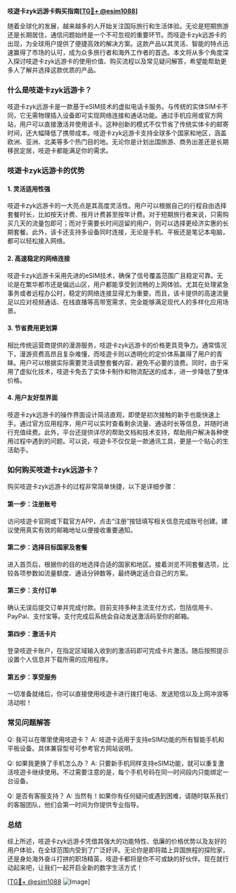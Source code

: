 **吱遊卡zyk远游卡购买指南[[TG💪+ @esim1088](https://t.me/s/esim1088)]**

随着全球化的发展，越来越多的人开始关注国际旅行和生活体验。无论是短期旅游还是长期居住，通信问题始终是一个不可忽视的重要环节。而吱遊卡zyk远游卡的出现，为全球用户提供了便捷高效的解决方案。这款产品以其灵活、智能的特点迅速赢得了市场的认可，成为众多旅行者和海外工作者的首选。本文将从多个角度深入探讨吱遊卡zyk远游卡的使用价值、购买流程以及常见疑问解答，希望能帮助更多人了解并选择这款优质的产品。

### 什么是吱遊卡zyk远游卡？

吱遊卡zyk远游卡是一款基于eSIM技术的虚拟电话卡服务。与传统的实体SIM卡不同，它无需物理插入设备即可实现网络连接和通话功能。通过手机应用或官方网站，用户可以直接激活并使用该卡。这种创新的模式不仅节省了传统实体卡的邮寄时间，还大幅降低了携带成本。吱遊卡zyk远游卡支持全球多个国家和地区，涵盖欧洲、亚洲、北美等多个热门目的地。无论你是计划出国旅游、商务出差还是长期移民定居，吱遊卡都能满足你的需求。

### 吱遊卡zyk远游卡的优势

#### 1. 灵活适用性强
吱遊卡zyk远游卡的一大亮点是其高度灵活性。用户可以根据自己的行程自由选择套餐时长，比如按天计费、按月计费甚至按年计费。对于短期旅行者来说，只需购买几天的流量包即可；而对于需要长时间逗留的用户，则可以选择更经济实惠的长期套餐。此外，该卡还支持多设备同时连接，无论是手机、平板还是笔记本电脑，都可以轻松接入网络。

#### 2. 高速稳定的网络连接
吱遊卡zyk远游卡采用先进的eSIM技术，确保了信号覆盖范围广且稳定可靠。无论是在繁华都市还是偏远山区，用户都能享受到流畅的上网体验。尤其在处理紧急事务或者远程办公时，稳定的网络连接显得尤为重要。而且，该卡提供的高速流量足以应对视频通话、在线直播等高带宽需求，完全能够满足现代人的多样化应用场景。

#### 3. 节省费用更划算
相比传统运营商提供的漫游服务，吱遊卡zyk远游卡的价格更具竞争力。通常情况下，漫游资费高昂且复杂难懂，而吱遊卡则以透明化的定价体系赢得了用户的青睐。用户可以根据实际需要灵活调整套餐内容，避免不必要的浪费。同时，由于采用了虚拟化技术，吱遊卡免去了实体卡制作和物流配送的成本，进一步降低了整体价格。

#### 4. 用户友好型界面
吱遊卡zyk远游卡的操作界面设计简洁直观，即使是初次接触的新手也能快速上手。通过官方应用程序，用户可以实时查看剩余流量、通话时长等信息，并随时进行充值续费。此外，平台还提供详尽的帮助文档和技术支持，帮助用户解决各种使用过程中遇到的问题。可以说，吱遊卡不仅仅是一款通讯工具，更是一个贴心的生活助手。

### 如何购买吱遊卡zyk远游卡？

购买吱遊卡zyk远游卡的过程非常简单快捷，以下是详细步骤：

#### 第一步：注册账号
访问吱遊卡官网或下载官方APP，点击“注册”按钮填写相关信息完成账号创建。建议使用真实有效的邮箱地址以便接收重要通知。

#### 第二步：选择目标国家及套餐
进入首页后，根据你的目的地选择合适的国家和地区。接着浏览不同套餐选项，比较各项参数如流量额度、通话分钟数等，最终确定适合自己的方案。

#### 第三步：支付订单
确认无误后提交订单并完成付款。目前支持多种主流支付方式，包括信用卡、PayPal、支付宝等。支付完成后系统会自动发送激活码至你的邮箱。

#### 第四步：激活卡片
登录吱遊卡账户，在指定区域输入收到的激活码即可完成卡片激活。随后按照提示设置个人信息并下载所需的应用程序。

#### 第五步：享受服务
一切准备就绪后，你可以直接使用吱遊卡进行拨打电话、发送短信以及上网冲浪等活动啦！

### 常见问题解答

Q: 我可以在哪里使用吱遊卡？
A: 吱遊卡适用于支持eSIM功能的所有智能手机和平板设备。具体兼容型号可参考官方网站说明。

Q: 如果我更换了手机怎么办？
A: 只要新手机同样支持eSIM功能，就可以重复激活吱遊卡继续使用。不过需要注意的是，每个手机号码在同一时间段内只能绑定一台设备。

Q: 是否有客服支持？
A: 当然有！如果你有任何疑问或遇到困难，请随时联系我们的客服团队，他们会第一时间为你提供专业指导。

### 总结

综上所述，吱遊卡zyk远游卡凭借其强大的功能特性、低廉的价格优势以及友好的用户体验，在全球范围内受到了广泛好评。无论你是即将踏上异国旅程的探险家，还是身处海外奋斗打拼的职场精英，吱遊卡都将是你不可或缺的好伙伴。现在就行动起来吧，让我们一起开启全新的数字生活方式！

[[TG💪+ @esim1088](https://t.me/s/esim1088) ![Image](https://i.postimg.cc/4NQfJmqS/Snipaste-2025-05-13-00-14-12.png)]